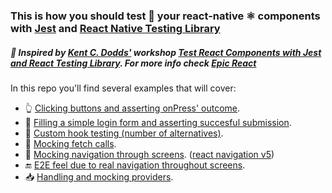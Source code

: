 ### This is how you should test 🧪 your react-native ⚛️ components with [Jest](https://jestjs.io/) and [React Native Testing Library](https://www.native-testing-library.com/)

##### 👏 Inspired by [Kent C. Dodds'](https://testingjavascript.com/) workshop [Test React Components with Jest and React Testing Library](https://github.com/testing-library/react-testing-library). For more info check [Epic React](https://epicreact.dev/)

In this repo you'll find several examples that will cover:
- 👆 [Clicking buttons and asserting onPress' outcome](https://github.com/vanGalilea/react-native-testing/blob/__tests__/Counter-test.tsx).
- 📲 [Filling a simple login form and asserting succesful submission](https://github.com/vanGalilea/react-native-testing/blob/master/__tests__/LoginSubmission-test.tsx).
- 🎣 [Custom hook testing (number of alternatives)](https://github.com/vanGalilea/react-native-testing/blob/master/__tests__/CounterUsesCustomHook-test.tsx).
- 📡 [Mocking fetch calls](https://github.com/vanGalilea/react-native-testing/blob/7d13c63ffcb5de3df02c8b42d2e2aaf76421953e/__tests__/LoginSubmission-test.tsx#L36).
- 🧭 [Mocking navigation through screens](https://github.com/vanGalilea/react-native-testing/blob/7d13c63ffcb5de3df02c8b42d2e2aaf76421953e/__tests__/LoginSubmission-test.tsx#L13). ([react navigation v5](https://reactnavigation.org/))
- 🔚 [E2E feel due to real navigation throughout screens](https://github.com/vanGalilea/react-native-testing/blob/master/__tests__/Home-test.tsx).
- 📥 [Handling and mocking providers](https://github.com/vanGalilea/react-native-testing/blob/master/src/test/test-utils.tsx).






